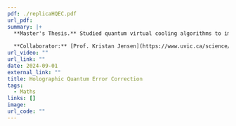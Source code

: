 ```yaml
---
pdf: ./replicaHQEC.pdf
url_pdf: 
summary: |+ 
  **Master's Thesis.** Studied quantum virtual cooling algorithms to improve quantum computation stability and efficiency. Utilized qubit entanglement and holographic error correction to access otherwise inaccessible phases while reducing physical costs.
  
  **Collaborator:** [Prof. Kristan Jensen](https://www.uvic.ca/science/physics/vispa/people/faculty/jensen--kristan.php)
url_video: ""
url_link: ""
date: 2024-09-01
external_link: ""
title: Holographic Quantum Error Correction
tags:
  - Maths
links: []
image: 
url_code: ""
---
```

